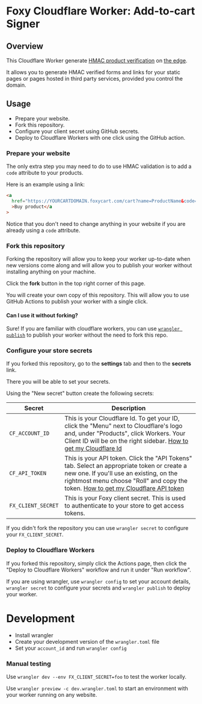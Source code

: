 # Foxy Cloudflare Worker: Add-to-cart Signer

## Overview

This Cloudflare Worker generate [HMAC product verification](https://wiki.foxycart.com/v/2.0/hmac_validation) on [the edge](https://www.cloudflare.com/learning/serverless/glossary/what-is-edge-computing/).

It allows you to generate HMAC verified forms and links for your static pages or pages hosted in third party services, provided you control the domain.

## Usage

- Prepare your website.
- Fork this repository.
- Configure your client secret using GitHub secrets.
- Deploy to Cloudflare Workers with one click using the GitHub action.

### Prepare your website

The only extra step you may need to do to use HMAC validation is to add a `code` attribute to your products.

Here is an example using a link:

```html
<a
  href="https://YOURCARTDOMAIN.foxycart.com/cart?name=ProductName&code=741&price=19.99"
  >Buy product</a
>
```

Notice that you don't need to change anything in your website if you are already using a `code` attribute.

### Fork this repository

Forking the repository will allow you to keep your worker up-to-date when new versions come along and will allow you to publish your worker without installing anything on your machine.

Click the **fork** button in the top right corner of this page.

You will create your own copy of this repository.
This will allow you to use GitHub Actions to publish your worker with a single click.

#### Can I use it without forking?

Sure! If you are familiar with cloudflare workers, you can use [`wrangler publish`](https://developers.cloudflare.com/workers/cli-wrangler) to publish your worker without the need to fork this repo.

### Configure your store secrets

If you forked this repository, go to the **settings** tab and then to the **secrets** link. 

There you will be able to set your secrets.

Using the "New secret" button create the following secrets:

| Secret             | Description                                                                                                                                                                                                                                                                                                                                    |
| ------------------ | ---------------------------------------------------------------------------------------------------------------------------------------------------------------------------------------------------------------------------------------------------------------------------------------------------------------------------------------------- |
| `CF_ACCOUNT_ID`    | This is your Cloudflare Id. To get your ID, click the "Menu" next to Cloudflare's logo and, under "Products", click Workers. Your Client ID will be on the right sidebar. [How to get my Cloudflare Id](https://developers.cloudflare.com/workers/learning/getting-started#6a-obtaining-your-account-id-and-zone-id)                           |
| `CF_API_TOKEN`     | This is your API token. Click the "API Tokens" tab. Select an appropriate token or create a new one. If you'll use an existing, on the rightmost menu choose "Roll" and copy the token. [How to get my Cloudflare API token](https://developers.cloudflare.com/workers/learning/getting-started#option-1-obtaining-your-api-token-recommended) |
| `FX_CLIENT_SECRET` | This is your Foxy client secret. This is used to authenticate to your store to get access tokens.                                                                                                                                                                                                                                              |

If you didn't fork the repository you can use `wrangler secret` to configure your `FX_CLIENT_SECRET`.

### Deploy to Cloudflare Workers

If you forked this repository, simply click the Actions page, then click the "Deploy to Cloudflare Workers" workflow and run it under "Run workflow".

If you are using wrangler, use `wrangler config` to set your account details, `wrangler secret` to configure your secrets and `wrangler publish` to deploy your worker.

# Development

- Install wrangler
- Create your development version of the `wrangler.toml` file
- Set your `account_id` and run `wrangler config`

### Manual testing

Use `wrangler dev --env FX_CLIENT_SECRET=foo` to test the worker locally.

Use `wrangler preview -c dev.wrangler.toml` to start an environment with your worker running on any website.

